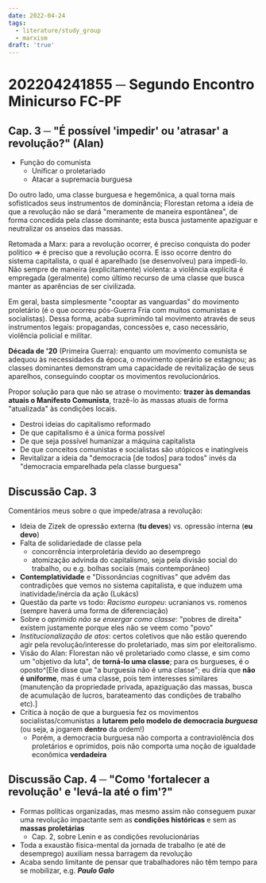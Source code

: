 ```yaml
---
date: 2022-04-24
tags:
  - literature/study_group
  - marxism
draft: 'true'
---
```

# 202204241855 ─ Segundo Encontro Minicurso FC-PF
## Cap. 3 ─ "É possível 'impedir' ou 'atrasar' a revolução?" (Alan)
- Função do comunista
	- Unificar o proletariado
	- Atacar a supremacia burguesa

Do outro lado, uma classe burguesa e hegemônica, a qual torna mais sofisticados seus instrumentos de dominância; Florestan retoma a ideia de que a revolução não se dará "meramente de maneira espontânea", de forma concedida pela classe dominante; esta busca justamente apaziguar e neutralizar os anseios das massas.

Retomada a Marx: para a revolução ocorrer, é preciso conquista do poder politico => é preciso que a revolução ocorra. E isso ocorre dentro do sistema capitalista, o qual é aparelhado (se desenvolveu) para impedi-lo. Não sempre de maneira (explicitamente) violenta: a violência explícita é empregada (geralmente) como último recurso de uma classe que busca manter as aparências de ser civilizada.

Em geral, basta simplesmente "cooptar as vanguardas" do movimento proletário (é o que ocorreu pós-Guerra Fria com muitos comunistas e socialistas). Dessa forma, acaba suprimindo tal movimento através de seus instrumentos legais: propagandas, concessões e, caso necessário, violência policial e militar.

**Década de '20** (Primeira Guerra): enquanto um movimento comunista se adequou às necessidades da época, o movimento operário se estagnou; as classes dominantes demonstram uma capacidade de revitalização de seus aparelhos, conseguindo cooptar os movimentos revolucionários.

Propor solução para que não se atrase o movimento: **trazer às demandas atuais o Manifesto Comunista**, trazê-lo às massas atuais de forma "atualizada" às condições locais. 
- Destroi ideias do capitalismo reformado
- De que capitalismo é a única forma possível
- De que seja possível humanizar a máquina capitalista
- De que conceitos comunistas e socialistas são utópicos e inatingíveis
- Revitalizar a ideia da "democracia [de todos] para todos" invés da "democracia emparelhada pela classe burguesa"

## Discussão Cap. 3
Comentários meus sobre o que impede/atrasa a revolução:
- Ideia de Zizek de opressão externa (**tu deves**) vs. opressão interna (**eu devo**)
- Falta de solidariedade de classe pela 
	- concorrência interproletária devido ao desemprego 
	- atomização advinda do capitalismo, seja pela divisão social do trabalho, ou e.g. bolhas sociais (mais contemporâneo)
- **Contemplatividade** e "Dissonâncias cognitivas" que advêm das contradições que vemos no sistema capitalista, e que induzem uma inatividade/inércia da ação (Lukács)
- Questão da parte vs todo: *Racismo europeu*: ucranianos vs. romenos (sempre haverá uma forma de diferenciação)
- Sobre o *oprimido não se enxergar como classe*: "pobres de direita" existem justamente porque eles não se veem como "povo"
- *Institucionalização de atos*: certos coletivos que não estão querendo agir pela revolução/interesse do proletariado, mas sim por eleitoralismo. 
- Visão do Alan: Florestan não vê proletariado como classe, e sim como um "objetivo da luta", de **torná-lo uma classe**; para os burgueses, é o oposto^[Ele disse que "a burguesia não é uma classe"; eu diria que **não é uniforme**, mas é uma classe, pois tem interesses similares (manutenção da propriedade privada, apaziguação das massas, busca de acumulação de lucros, barateamento das condições de trabalho etc).]
- Crítica à noção de que a burguesia fez os movimentos socialistas/comunistas a **lutarem pelo modelo de democracia *burguesa*** (ou seja, a jogarem **dentro** da ordem!)
	- Porém, a democracia burguesa não comporta a contraviolência dos proletários e oprimidos, pois não comporta uma noção de igualdade econômica **verdadeira**


## Discussão Cap. 4 ─ "Como 'fortalecer a revolução' e 'levá-la até o fim'?"
- Formas políticas organizadas, mas mesmo assim não conseguem puxar uma revolução impactante sem as **condições históricas** e sem as **massas proletárias** 
	- Cap. 2, sobre Lenin e as condições revolucionárias
- Toda a exaustão física-mental da jornada de trabalho (e até de desemprego) auxiliam nessa barragem da revolução
- Acaba sendo limitante de pensar que trabalhadores não têm tempo para se mobilizar, e.g. ***Paulo Galo*** 